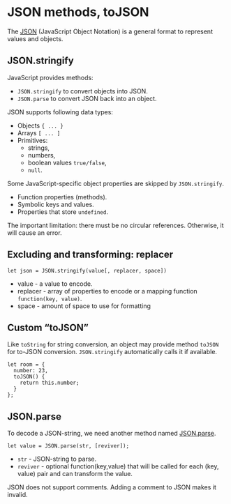 # JSON methods, toJSON

The [JSON](http://en.wikipedia.org/wiki/JSON) (JavaScript Object Notation) is a general format to represent values and objects.

## JSON.stringify

JavaScript provides methods:

- `JSON.stringify` to convert objects into JSON.
- `JSON.parse` to convert JSON back into an object.

JSON supports following data types:
- Objects `{ ... }`
- Arrays `[ ... ]`
- Primitives:
  - strings,
  - numbers,
  - boolean values `true/false`,
  - `null`.

Some JavaScript-specific object properties are skipped by `JSON.stringify`.

- Function properties (methods).
- Symbolic keys and values.
- Properties that store `undefined`.

The important limitation: there must be no circular references. Otherwise, it will cause an error.

## Excluding and transforming: replacer

```
let json = JSON.stringify(value[, replacer, space])
```

- value - a value to encode.
- replacer - array of properties to encode or a mapping function `function(key, value)`.
- space - amount of space to use for formatting

## Custom “toJSON”

Like `toString` for string conversion, an object may provide method `toJSON` for to-JSON conversion. `JSON.stringify` automatically calls it if available.

```
let room = {
  number: 23,
  toJSON() {
    return this.number;
  }
};
```

## JSON.parse

To decode a JSON-string, we need another method named [JSON.parse](https://developer.mozilla.org/en-US/docs/Web/JavaScript/Reference/Global_Objects/JSON/parse).

```
let value = JSON.parse(str, [reviver]);
```

- `str` - JSON-string to parse.
- `reviver` - optional function(key,value) that will be called for each (key, value) pair and can transform the value.

JSON does not support comments. Adding a comment to JSON makes it invalid.

